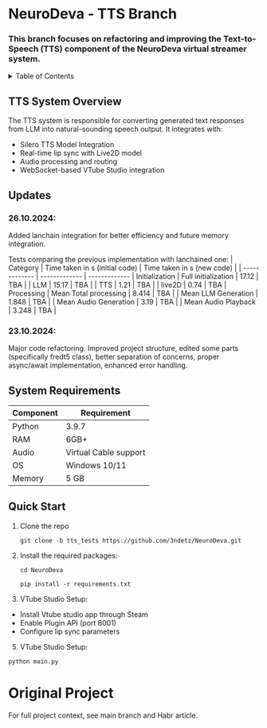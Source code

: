 # NeuroDeva - TTS Branch

### This branch focuses on refactoring and improving the Text-to-Speech (TTS) component of the NeuroDeva virtual streamer system.

<!-- TABLE OF CONTENTS -->
<details>
  <summary>Table of Contents</summary>
  <ol>
    <li>
      <a href="##updates">Updates</a>
    </li>
     <li>
      <a href="#quick-start">Quick Start</a>
    </li>
  </ol>
</details>


## TTS System Overview
The TTS system is responsible for converting generated text responses from LLM into natural-sounding speech output. It integrates with:

* Silero TTS Model Integration
* Real-time lip sync with Live2D model
* Audio processing and routing
* WebSocket-based VTube Studio integration

<!-- UPDATES -->
## Updates 
### 26.10.2024:
Added lanchain integration for better efficiency and future memory integration.

Tests comparing the previous implementation with lanchained one:
| Category  | Time taken in s (initial code) | Time taken in s (new code) |
| ------------- | ------------- | ------------- |
Initialization
| Full initialization | 17.12 | TBA | 
| LLM | 15.17 | TBA | 
| TTS | 1.21 | TBA | 
| live2D | 0.74 | TBA | 
Processing
| Mean Total processing | 8.414 | TBA |
| Mean LLM Generation | 1.848 | TBA |
| Mean Audio Generation | 3.19 | TBA |
| Mean Audio Playback | 3.248 | TBA |



### 23.10.2024:
Major code refactoring. Improved project structure, edited some parts (specifically fredt5 class), better separation of concerns, proper async/await implementation, enhanced error handling. 

## System Requirements
| Component  | Requirement |
| ------------- | ------------- |
| Python  | 3.9.7  |
| RAM  | 6GB+  |
| Audio  | Virtual Cable support  |
| OS  | Windows 10/11  |
| Memory  | 5 GB |

<!-- Quick Start -->
## Quick Start
1. Clone the repo
   ```
   git clone -b tts_tests https://github.com/3ndetz/NeuroDeva.git
   ```
2. Install the required packages:
   ```
   cd NeuroDeva
   ```
   ```
   pip install -r requirements.txt
   ```
3. VTube Studio Setup:
* Install Vtube studio app through Steam
* Enable Plugin API (port 8001)
* Configure lip sync parameters

5. VTube Studio Setup:
```
python main.py
```

# Original Project
For full project context, see main branch and Habr article.

